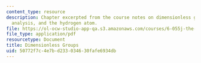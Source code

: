 ```yaml
---
content_type: resource
description: Chapter excerpted from the course notes on dimensionless groups, dimensional
  analysis, and the hydrogen atom.
file: https://ol-ocw-studio-app-qa.s3.amazonaws.com/courses/6-055j-the-art-of-approximation-in-science-and-engineering-spring-2008/50772f7c4e7bd233034630fafe6934db_apr02a.pdf
file_type: application/pdf
resourcetype: Document
title: Dimensionless Groups
uid: 50772f7c-4e7b-d233-0346-30fafe6934db
---
```

